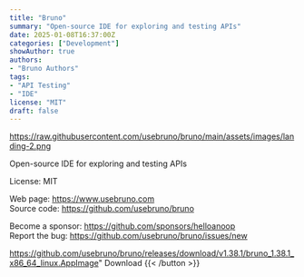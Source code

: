 ```yaml
---
title: "Bruno"
summary: "Open-source IDE for exploring and testing APIs"
date: 2025-01-08T16:37:00Z
categories: ["Development"]
showAuthor: true
authors:
- "Bruno Authors"
tags: 
- "API Testing"
- "IDE"
license: "MIT"
draft: false
---
```


https://raw.githubusercontent.com/usebruno/bruno/main/assets/images/landing-2.png

Open-source IDE for exploring and testing APIs

License: MIT

Web page: <https://www.usebruno.com>  
Source code: <https://github.com/usebruno/bruno>

Become a sponsor: <https://github.com/sponsors/helloanoop>  
Report the bug: <https://github.com/usebruno/bruno/issues/new>  

https://github.com/usebruno/bruno/releases/download/v1.38.1/bruno_1.38.1_x86_64_linux.AppImage" 
Download
{{< /button >}}